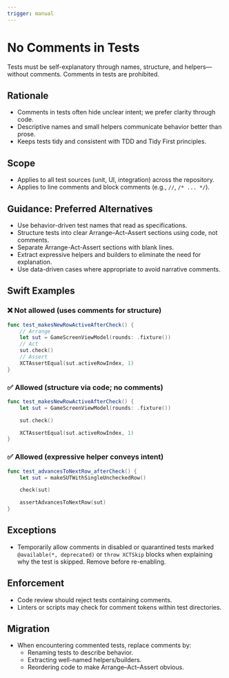```yaml
---
trigger: manual
---
```


# No Comments in Tests

Tests must be self-explanatory through names, structure, and helpers—without comments. Comments in tests are prohibited.

## Rationale
- Comments in tests often hide unclear intent; we prefer clarity through code.
- Descriptive names and small helpers communicate behavior better than prose.
- Keeps tests tidy and consistent with TDD and Tidy First principles.

## Scope
- Applies to all test sources (unit, UI, integration) across the repository.
- Applies to line comments and block comments (e.g., `//`, `/* ... */`).

## Guidance: Preferred Alternatives
- Use behavior-driven test names that read as specifications.
- Structure tests into clear Arrange–Act–Assert sections using code, not comments.
- Separate Arrange-Act-Assert sections with blank lines.
- Extract expressive helpers and builders to eliminate the need for explanation.
- Use data-driven cases where appropriate to avoid narrative comments.

## Swift Examples

### ❌ Not allowed (uses comments for structure)
```swift
func test_makesNewRowActiveAfterCheck() {
    // Arrange
    let sut = GameScreenViewModel(rounds: .fixture())
    // Act
    sut.check()
    // Assert
    XCTAssertEqual(sut.activeRowIndex, 1)
}
```

### ✅ Allowed (structure via code; no comments)
```swift
func test_makesNewRowActiveAfterCheck() {
    let sut = GameScreenViewModel(rounds: .fixture())

    sut.check()

    XCTAssertEqual(sut.activeRowIndex, 1)
}
```

### ✅ Allowed (expressive helper conveys intent)
```swift
func test_advancesToNextRow_afterCheck() {
    let sut = makeSUTWithSingleUncheckedRow()

    check(sut)

    assertAdvancesToNextRow(sut)
}
```

## Exceptions
- Temporarily allow comments in disabled or quarantined tests marked `@available(*, deprecated)` or `throw XCTSkip` blocks when explaining why the test is skipped. Remove before re-enabling.

## Enforcement
- Code review should reject tests containing comments.
- Linters or scripts may check for comment tokens within test directories.

## Migration
- When encountering commented tests, replace comments by:
  - Renaming tests to describe behavior.
  - Extracting well-named helpers/builders.
  - Reordering code to make Arrange–Act–Assert obvious.
